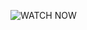 ![WATCH NOW](https://github.com/atulr2200/Animated-kite-and-cloud/assets/130772262/3d0eadc0-7945-4269-b4c3-af9d38b222f4)
